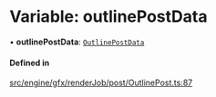 # Variable: outlinePostData

• **outlinePostData**: [`OutlinePostData`](../classes/OutlinePostData.md)

#### Defined in

[src/engine/gfx/renderJob/post/OutlinePost.ts:87](https://github.com/Orillusion/orillusion/blob/main/src/engine/gfx/renderJob/post/OutlinePost.ts#L87)
